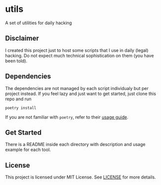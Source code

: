 # utils
A set of utilities for daily hacking

## Disclaimer

I created this project just to host some scripts that I use in daily (legal) hacking.
Do not expect much technical sophistication on them (you have been told).

## Dependencies

The dependencies are not managed by each script individualy but per project instead.
If you feel lazy and just want to get started, just clone this repo and run

```
poetry install
```

If you are not familiar with `poetry`, refer to their
[usage guide](https://python-poetry.org/docs/basic-usage/).


## Get Started

There is a README inside each directory with description and usage example for each tool.

## License

This project is licensed under MIT License. See [LICENSE](LICENSE) for more details.
